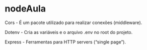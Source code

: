 # nodeAula
Cors - É um pacote utilizado para realizar conexões (middleware).

Dotenv - Cria as variáveis e o arquivo .env no root do projeto.

Express  - Ferramentas para HTTP servers (“single page”).

